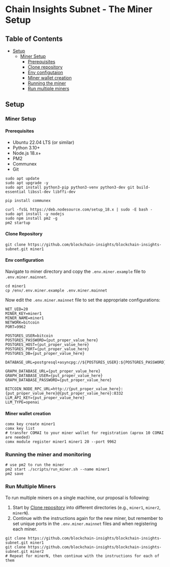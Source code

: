 # Chain Insights Subnet - The Miner Setup

## Table of Contents
- [Setup](#setup)
  - [Miner Setup](#miner-setup)
    - [Prerequisites](#prerequisites)
    - [Clone repository](#clone-repository)
    - [Env configutaion](#env-configuration)
    - [Miner wallet creation](#miner-wallet-creation)
    - [Running the miner](#running-the-miner-and-monitoring)
    - [Run multiple miners](#run-multiple-miners)

## Setup

### Miner Setup

#### Prerequisites

- Ubuntu 22.04 LTS (or similar)
- Python 3.10+
- Node.js 18.x+
- PM2
- Communex
- Git

```shell
sudo apt update
sudo apt upgrade -y
sudo apt install python3-pip python3-venv python3-dev git build-essential libssl-dev libffi-dev

pip install communex

curl -fsSL https://deb.nodesource.com/setup_18.x | sudo -E bash -
sudo apt install -y nodejs
sudo npm install pm2 -g
pm2 startup
```

#### Clone Repository

```shell
git clone https://github.com/blockchain-insights/blockchain-insights-subnet.git miner1
```

#### Env configuration

Navigate to miner directory and copy the `.env.miner.example` file to `.env.miner.mainnet`.
```shell
cd miner1
cp /env/.env.miner.example .env.miner.mainnet
```

Now edit the `.env.miner.mainnet` file to set the appropriate configurations:
```shell
NET_UID=20
MINER_KEY=miner1
MINER_NAME=miner1
NETWORK=bitcoin
PORT=9962

POSTGRES_USER=bitcoin
POSTGRES_PASSWORD={put_proper_value_here}
POSTGRES_HOST={put_proper_value_here}
POSTGRES_PORT={put_proper_value_here}
POSTGRES_DB={put_proper_value_here}

DATABASE_URL=postgresql+asyncpg://${POSTGRES_USER}:${POSTGRES_PASSWORD}@${POSTGRES_HOST}:${POSTGRES_PORT}/${POSTGRES_DB}

GRAPH_DATABASE_URL={put_proper_value_here}
GRAPH_DATABASE_USER={put_proper_value_here}
GRAPH_DATABASE_PASSWORD={put_proper_value_here}

BITCOIN_NODE_RPC_URL=http://{put_proper_value_here}:{put_proper_value_here}@{put_proper_value_here}:8332
LLM_API_KEY={put_proper_value_here}
LLM_TYPE=openai
```
 
#### Miner wallet creation

```shell
comx key create miner1
comx key list
# transfer COMAI to your miner wallet for registration (aprox 10 COMAI are needed)
comx module register miner1 miner1 20 --port 9962
```

### Running the miner and monitoring

```shell
# use pm2 to run the miner
pm2 start ./scripts/run_miner.sh --name miner1
pm2 save
```


### Run Multiple Miners

To run multiple miners on a single machine, our proposal is following:

1. Start by [Clone repository](#clone-repository) into different directories (e.g., `miner1`, `miner2`, `minerN`).
2. Continue with the instructions again for the new miner, but remember to set unique ports in the `.env.miner.mainnet` files and when registering each miner.

```shell
git clone https://github.com/blockchain-insights/blockchain-insights-subnet.git miner1
git clone https://github.com/blockchain-insights/blockchain-insights-subnet.git miner2
# Repeat for minerN, then continue with the instructions for each of them
```